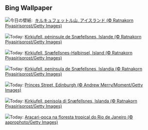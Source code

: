 ## Bing Wallpaper
![](https://www.bing.com/th?id=OHR.KirkjufellAurora_JA-JP1371346229_UHD.jpg&w=1000)今日の壁紙: &nbsp;[キルキュフェットル山, アイスランド (© Ratnakorn Piyasirisorost/Getty Images)](https://www.bing.com/th?id=OHR.KirkjufellAurora_JA-JP1371346229_UHD.jpg)
<br><br/>
![](https://www.bing.com/th?id=OHR.KirkjufellAurora_FR-FR5063164774_UHD.jpg&w=1000)Today: [Kirkjufell, péninsule de Snæfellsnes, Islande (© Ratnakorn Piyasirisorost/Getty Images)](https://www.bing.com/th?id=OHR.KirkjufellAurora_FR-FR5063164774_UHD.jpg)
<br><br/>
![](https://www.bing.com/th?id=OHR.KirkjufellAurora_DE-DE5656046151_UHD.jpg&w=1000)Today: [Kirkjufell, Snæfellsnes-Halbinsel, Island (© Ratnakorn Piyasirisorost/Getty Images)](https://www.bing.com/th?id=OHR.KirkjufellAurora_DE-DE5656046151_UHD.jpg)
<br><br/>
![](https://www.bing.com/th?id=OHR.KirkjufellAurora_ES-ES5949558087_UHD.jpg&w=1000)Today: [Kirkjufell, península de Snæfellsnes, Islandia (© Ratnakorn Piyasirisorost/Getty Images)](https://www.bing.com/th?id=OHR.KirkjufellAurora_ES-ES5949558087_UHD.jpg)
<br><br/>
![](https://www.bing.com/th?id=OHR.PrincesStreetEdinburgh_EN-GB8368350415_UHD.jpg&w=1000)Today: [Princes Street, Edinburgh (© Andrew Merry/Moment/Getty Images)](https://www.bing.com/th?id=OHR.PrincesStreetEdinburgh_EN-GB8368350415_UHD.jpg)
<br><br/>
![](https://www.bing.com/th?id=OHR.KirkjufellAurora_IT-IT8493036808_UHD.jpg&w=1000)Today: [Kirkjufell, penisola di Snæfellsnes, Islanda (© Ratnakorn Piyasirisorost/Getty Images)](https://www.bing.com/th?id=OHR.KirkjufellAurora_IT-IT8493036808_UHD.jpg)
<br><br/>
![](https://www.bing.com/th?id=OHR.ToucanetEmpoleirado_PT-BR9974845394_UHD.jpg&w=1000)Today: [Araçari-poca na floresta tropical do Rio de Janeiro (© aaprophoto/Getty Images)](https://www.bing.com/th?id=OHR.ToucanetEmpoleirado_PT-BR9974845394_UHD.jpg)
<br><br/>
